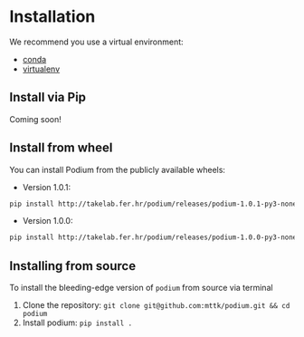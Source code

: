 # Installation

We recommend you use a virtual environment:
- [conda](https://docs.conda.io/projects/conda/en/latest/user-guide/concepts/environments.html#virtual-environments)
- [virtualenv](https://virtualenv.pypa.io/en/latest/installation/)

## Install via Pip
Coming soon!

## Install from wheel

You can install Podium from the publicly available wheels:

- Version 1.0.1:
```bash
pip install http://takelab.fer.hr/podium/releases/podium-1.0.1-py3-none-any.whl
```

- Version 1.0.0:
```bash
pip install http://takelab.fer.hr/podium/releases/podium-1.0.0-py3-none-any.whl
```

## Installing from source

To install the bleeding-edge version of `podium` from source via terminal
1. Clone the repository: `git clone git@github.com:mttk/podium.git && cd podium`
2. Install podium: `pip install .`
